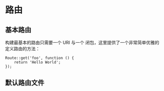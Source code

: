 # 路由

## 基本路由

构建最基本的路由只需要一个 URI 与一个 闭包，这里提供了一个非常简单优雅的定义路由的方法：

```
Route::get('foo', function () {
    return 'Hello World';
});
```

## 默认路由文件























